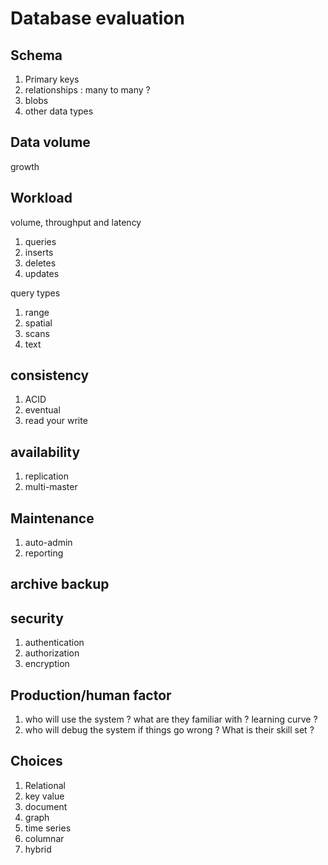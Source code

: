 
# Database evaluation

## Schema

1. Primary keys
2. relationships : many to many ?
3. blobs
4. other data types

## Data volume

growth

## Workload 

volume, throughput and latency

1. queries
2. inserts
3. deletes
4. updates

query types
1. range 
2. spatial
3. scans
4. text

## consistency

1. ACID
2. eventual
3. read your write

## availability

1. replication
2. multi-master

## Maintenance

1. auto-admin
2. reporting

## archive backup

## security

1. authentication
2. authorization
3. encryption

## Production/human factor

1. who will use the system ?  what are they familiar with ?  learning curve ?
2. who will debug the system if things go wrong ?  What is their skill set ?

## Choices

1. Relational
2. key value
3. document
4. graph
5. time series
6. columnar
7. hybrid

